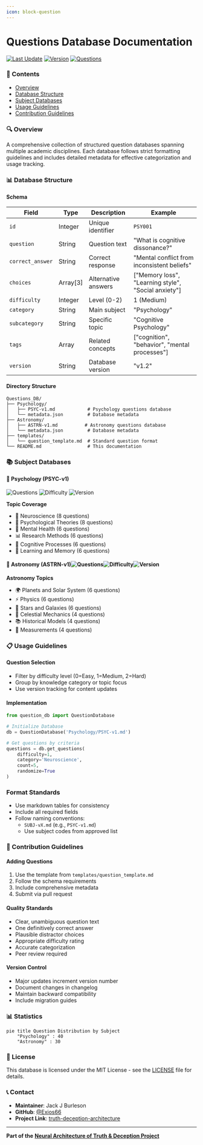 ```yaml
---
icon: block-question
---
```


# Questions Database Documentation

[![Last Update](https://img.shields.io/badge/Last%20Updated-01.03.25-blue?style=for-the-badge)](CHANGELOG.md) [![Version](https://img.shields.io/badge/Version-2.0-brightgreen?style=for-the-badge)](https://github.com/Exios66/truth-deception-architecture/releases) [![Questions](https://img.shields.io/badge/Total%20Questions-70+-orange?style=for-the-badge)](https://github.com/Exios66/truth-deception-architecture/tree/main/Questions_DB)

### 📑 Contents

* [Overview](./#-overview)
* [Database Structure](./#-database-structure)
* [Subject Databases](./#-subject-databases)
* [Usage Guidelines](./#-usage-guidelines)
* [Contribution Guidelines](./#-contribution-guidelines)

### 🔍 Overview

A comprehensive collection of structured question databases spanning multiple academic disciplines. Each database follows strict formatting guidelines and includes detailed metadata for effective categorization and usage tracking.

### 📊 Database Structure

#### Schema

| Field            | Type      | Description         | Example                                              |
| ---------------- | --------- | ------------------- | ---------------------------------------------------- |
| `id`             | Integer   | Unique identifier   | `PSY001`                                             |
| `question`       | String    | Question text       | "What is cognitive dissonance?"                      |
| `correct_answer` | String    | Correct response    | "Mental conflict from inconsistent beliefs"          |
| `choices`        | Array\[3] | Alternative answers | \["Memory loss", "Learning style", "Social anxiety"] |
| `difficulty`     | Integer   | Level (0-2)         | 1 (Medium)                                           |
| `category`       | String    | Main subject        | "Psychology"                                         |
| `subcategory`    | String    | Specific topic      | "Cognitive Psychology"                               |
| `tags`           | Array     | Related concepts    | \["cognition", "behavior", "mental processes"]       |
| `version`        | String    | Database version    | "v1.2"                                               |

#### Directory Structure

```
Questions_DB/
├── Psychology/
│   ├── PSYC-v1.md            # Psychology questions database
│   └── metadata.json         # Database metadata
├── Astronomy/
│   ├── ASTRN-v1.md          # Astronomy questions database
│   └── metadata.json         # Database metadata
├── templates/
│   └── question_template.md  # Standard question format
└── README.md                 # This documentation
```

### 📚 Subject Databases

#### 🧠 Psychology (PSYC-v1)

![Questions](https://img.shields.io/badge/Questions-25-orange?style=flat-square) ![Difficulty](https://img.shields.io/badge/Difficulty-1.5-yellow?style=flat-square) ![Version](https://img.shields.io/badge/Version-1.0-blue?style=flat-square)

**Topic Coverage**

* 🔬 Neuroscience (8 questions)
* 📖 Psychological Theories (8 questions)
* 🏥 Mental Health (6 questions)
* 📊 Research Methods (6 questions)
* 🧩 Cognitive Processes (6 questions)
* 📝 Learning and Memory (6 questions)

#### 🌌 Astronomy (ASTRN-v1)![Questions](https://img.shields.io/badge/Questions-25-orange?style=flat-square)![Difficulty](https://img.shields.io/badge/Difficulty-1.5-yellow?style=flat-square)![Version](https://img.shields.io/badge/Version-1.0-blue?style=flat-square)

**Astronomy Topics**

* 🌍 Planets and Solar System (6 questions)
* ⚡ Physics (6 questions)
* 🌟 Stars and Galaxies (6 questions)
* 🔄 Celestial Mechanics (4 questions)
* 📚 Historical Models (4 questions)
* 📏 Measurements (4 questions)

### 📋 Usage Guidelines

#### Question Selection

* Filter by difficulty level (0=Easy, 1=Medium, 2=Hard)
* Group by knowledge category or topic focus
* Use version tracking for content updates

#### Implementation

```python
from question_db import QuestionDatabase

# Initialize Database
db = QuestionDatabase('Psychology/PSYC-v1.md')

# Get questions by criteria
questions = db.get_questions(
    difficulty=1,
    category='Neuroscience',
    count=5,
    randomize=True
)
```

### Format Standards

* Use markdown tables for consistency
* Include all required fields
* Follow naming conventions:
  * `SUBJ-vX.md` (e.g., `PSYC-v1.md`)
  * Use subject codes from approved list

### 🤝 Contribution Guidelines

#### Adding Questions

1. Use the template from `templates/question_template.md`
2. Follow the schema requirements
3. Include comprehensive metadata
4. Submit via pull request

#### Quality Standards

* Clear, unambiguous question text
* One definitively correct answer
* Plausible distractor choices
* Appropriate difficulty rating
* Accurate categorization
* Peer review required

#### Version Control

* Major updates increment version number
* Document changes in changelog
* Maintain backward compatibility
* Include migration guides

### 📊 Statistics

```mermaid
pie title Question Distribution by Subject
    "Psychology" : 40
    "Astronomy" : 30
```

### 📄 License

This database is licensed under the MIT License - see the [LICENSE](../LICENSE/) file for details.

### 📞 Contact

* **Maintainer**: Jack J Burleson
* **GitHub**: [@Exios66](https://github.com/Exios66)
* **Project Link**: [truth-deception-architecture](https://github.com/Exios66/truth-deception-architecture)

***

**Part of the** [**Neural Architecture of Truth & Deception Project**](https://github.com/Exios66/truth-deception-architecture)
